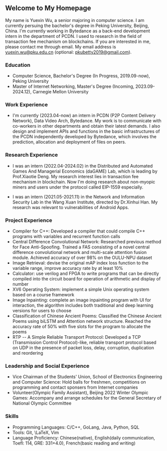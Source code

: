 ## Welcome to My Homepage

  My name is Yuexin Wu, a senior majoring in computer science. I am currently persuing the bachelor's degree in Peking University, Beijing, China. I'm currently working in Bytedance as a back-end development intern in the department of PCDN. I used to research in the field of transaction fee mechanism on blockchains. If you are interested in me, please contact me through email. My email address is yuexin.wu@pku.edu.cn (optional: pkubetty2019@gmail.com).

### Education

* Computer Science, Bachelor's Degree (In Progress, 2019.09-now), Peking University
* Master of Internet Networking, Master's Degree (Incoming, 2023.09-2024.12), Carnegie Mellon University

### Work Experience

* I'm currently (2023.04-now) an intern in PCDN (P2P Content Delivery Network), Data Video Arch, Bytedance. My work is to communicate with co-workers in other departments and obtain their latest demands. I also design and implement APIs and functions in the basic infrastructures of the PCDN independently developed by Bytedance, which involves the prediction, allocation and deployment of files on peers.


### Research Experience

* I was an intern (2022.04-2024.02) in the Distributed and Automated Games And Managerial Economics (daGAME) Lab, which is leading by Prof.Xiaotie Deng. My research interest lies in transaction fee mechanism in blockchain. Now I'm doing research about non-myopic miners and users under the protocol called EIP-1559 especially.

* I was an intern (2021.05-2021.11) in the Network and Information Security Lab in the Wang Xuan Institute, directed by Dr.Xinhui Han. My research was relevant to vulnerabilities of Android Apps.

### Project Experience

* Compiler for C++: Developed a compiler that could compile C++ programs with variables and recurrent function calls 
* Central Difference Convolutional Network: Researched previous method for Face Anti-Spoofing. Trained a FAS consisting of a novel central difference convolutional network and multi-scale attention fusion module. Achieved accuracy of over 98\% on the OULU-NPU dataset
* Image Retrieval: devise the original mAP index loss function to the variable range, improve accuracy rate by at least 10\%
* Calculator: use verilog and FPGA to write programs that can be directly compiled into the circuit board for operation of arithmetic and display of number
* XV6 Operating System: implement a simple Unix operating system based on a course framework
* Image Inpainting: complete an image inpainting program with UI for interaction, the algorithm includes both traditional and deep learning versions for users to choose
* Classification of Chinese Ancient Poems: Classified the Chinese Ancient Poems using biLSTM and Attention network structure. Reached the accuracy rate of 50% with five slots for the program to allocate the poems
* RTP -- A Simple Reliable Transport Protocol: Developed a TCP (Transmission Control Protocol)-like, reliable transport protocol based on UDP in the presence of packet loss, delay, corruption, duplication and reordering



### Leadership and Social Experience
* Vice Chairman of the Students' Union, School of Electronics Engineering and Computer Science: Hold balls for freshmen, competitions on programming and contact sponsers from Internet companies
* Volunteer(Olympic Family Assistant), Beijing 2022 Winter Olympic Games: Accompany and arrange schedules for the General Secretary of National Olympic Committee


### Skills
* Programming Languages: C/C++, GoLang, Java, Python, SQL
* Tools: Git, \LaTeX, Vim
* Language Proficiency: Chinese(native), English(daily communication, Toefl: 114, GRE: 331+4.0), French(basic reading and writing)




